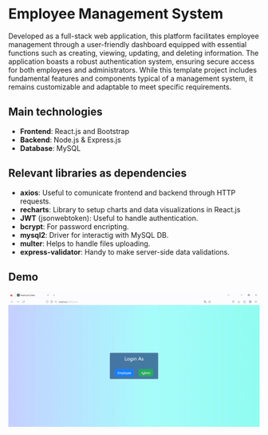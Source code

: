 # Employee Management System

Developed as a full-stack web application, this platform facilitates employee management through a user-friendly dashboard equipped with essential functions such as creating, viewing, updating, and deleting information. The application boasts a robust authentication system, ensuring secure access for both employees and administrators. While this template project includes fundamental features and components typical of a management system, it remains customizable and adaptable to meet specific requirements.

## Main technologies

* __Frontend__: React.js and Bootstrap
* __Backend__: Node.js & Express.js
* __Database__: MySQL

## Relevant libraries as dependencies

* __axios__: Useful to comunicate frontend and backend through HTTP requests.
* __recharts__: Library to setup charts and data visualizations in React.js
* __JWT__ (jsonwebtoken): Useful to handle authentication.
* __bcrypt__: For password encripting.
* __mysql2__: Driver for interactig with MySQL DB.
* __multer__: Helps to handle files uploading.
* __express-validator__: Handy to make server-side data validations.

## Demo

![app demo](./screenshots/demo.gif)




